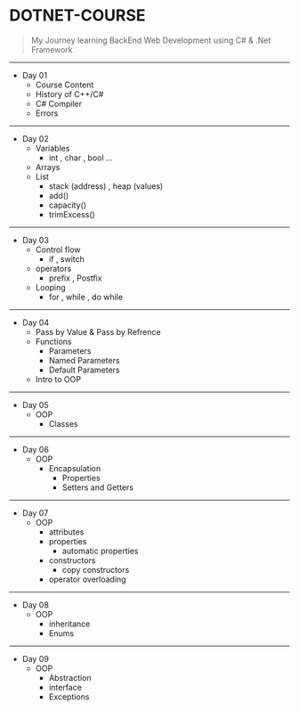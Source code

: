 # DOTNET-COURSE
> My Journey learning BackEnd Web Development using C# &amp; .Net Framework

<hr/>

- Day 01
    - Course Content 
    - History of C++/C#
    - C# Compiler
    - Errors

<hr/>


- Day 02
    - Variables
       - int , char , bool ...
    - Arrays
    - List
        - stack (address) , heap (values)
        - add()
        - capacity()
        - trimExcess()
<hr/>

- Day 03
    - Control flow
        - if , switch
    - operators
        - prefix , Postfix
    - Looping
        - for , while , do while

<hr/>

- Day 04
    - Pass by Value & Pass by Refrence
    - Functions 
        - Parameters
        - Named Parameters
        - Default Parameters
    - Intro to OOP

<hr/>

- Day 05
    - OOP 
        - Classes

<hr />

- Day 06
    - OOP
        - Encapsulation 
            - Properties
            - Setters and Getters
<hr />

- Day 07
    - OOP
        - attributes
        - properties
            - automatic properties
        - constructors
            - copy constructors
        - operator overloading

<hr /> 

- Day 08 
    - OOP
        - inheritance
        - Enums

<hr />

- Day 09
    - OOP
        - Abstraction
        - interface
        - Exceptions
